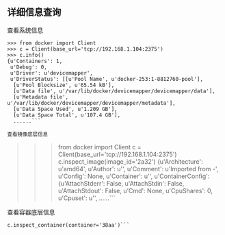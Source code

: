 ## 详细信息查询

查看系统信息

```
>>> from docker import Client
>>> c = Client(base_url='tcp://192.168.1.104:2375')
>>> c.info()
{u'Containers': 1,
 u'Debug': 0,
 u'Driver': u'devicemapper',
 u'DriverStatus': [[u'Pool Name', u'docker-253:1-8812760-pool'],
  [u'Pool Blocksize', u'65.54 kB'],
  [u'Data file', u'/var/lib/docker/devicemapper/devicemapper/data'],
  [u'Metadata file', u'/var/lib/docker/devicemapper/devicemapper/metadata'],
  [u'Data Space Used', u'1.209 GB'],
  [u'Data Space Total', u'107.4 GB'],
  ......```

查看镜像底层信息

```
>>> from docker import Client
>>> c = Client(base_url='tcp://192.168.1.104:2375')
>>> c.inspect_image(image_id='2a32')
{u'Architecture': u'amd64',
 u'Author': u'',
 u'Comment': u'Imported from -',
 u'Config': None,
 u'Container': u'',
 u'ContainerConfig': {u'AttachStderr': False,
  u'AttachStdin': False,
  u'AttachStdout': False,
  u'Cmd': None,
  u'CpuShares': 0,
  u'Cpuset': u'',
  ......```

查看容器底层信息

```
c.inspect_container(container='38aa')```

